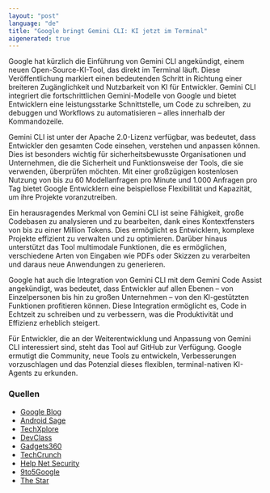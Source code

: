 ```yaml
---
layout: "post"
language: "de"
title: "Google bringt Gemini CLI: KI jetzt im Terminal"
aigenerated: true
---
```


Google hat kürzlich die Einführung von Gemini CLI angekündigt, einem neuen Open-Source-KI-Tool, das direkt im Terminal läuft. Diese Veröffentlichung markiert einen bedeutenden Schritt in Richtung einer breiteren Zugänglichkeit und Nutzbarkeit von KI für Entwickler. Gemini CLI integriert die fortschrittlichen Gemini-Modelle von Google und bietet Entwicklern eine leistungsstarke Schnittstelle, um Code zu schreiben, zu debuggen und Workflows zu automatisieren – alles innerhalb der Kommandozeile.

<!--more-->

Gemini CLI ist unter der Apache 2.0-Lizenz verfügbar, was bedeutet, dass Entwickler den gesamten Code einsehen, verstehen und anpassen können. Dies ist besonders wichtig für sicherheitsbewusste Organisationen und Unternehmen, die die Sicherheit und Funktionsweise der Tools, die sie verwenden, überprüfen möchten. Mit einer großzügigen kostenlosen Nutzung von bis zu 60 Modellanfragen pro Minute und 1.000 Anfragen pro Tag bietet Google Entwicklern eine beispiellose Flexibilität und Kapazität, um ihre Projekte voranzutreiben.

Ein herausragendes Merkmal von Gemini CLI ist seine Fähigkeit, große Codebasen zu analysieren und zu bearbeiten, dank eines Kontextfensters von bis zu einer Million Tokens. Dies ermöglicht es Entwicklern, komplexe Projekte effizient zu verwalten und zu optimieren. Darüber hinaus unterstützt das Tool multimodale Funktionen, die es ermöglichen, verschiedene Arten von Eingaben wie PDFs oder Skizzen zu verarbeiten und daraus neue Anwendungen zu generieren.

Google hat auch die Integration von Gemini CLI mit dem Gemini Code Assist angekündigt, was bedeutet, dass Entwickler auf allen Ebenen – von Einzelpersonen bis hin zu großen Unternehmen – von den KI-gestützten Funktionen profitieren können. Diese Integration ermöglicht es, Code in Echtzeit zu schreiben und zu verbessern, was die Produktivität und Effizienz erheblich steigert.

Für Entwickler, die an der Weiterentwicklung und Anpassung von Gemini CLI interessiert sind, steht das Tool auf GitHub zur Verfügung. Google ermutigt die Community, neue Tools zu entwickeln, Verbesserungen vorzuschlagen und das Potenzial dieses flexiblen, terminal-nativen KI-Agents zu erkunden.

### Quellen
- [Google Blog](https://blog.google/technology/developers/introducing-gemini-cli-open-source-ai-agent/)
- [Android Sage](https://www.androidsage.com/2025/06/25/google-releases-gemini-cli-for-developers/)
- [TechXplore](https://techxplore.com/news/2025-06-google-debuts-gemini-ai-coding.html)
- [DevClass](https://devclass.com/2025/06/25/google-positions-itself-for-next-decade-of-ai-as-gemini-cli-arrives-with-generous-free-tier/)
- [Gadgets360](https://www.gadgets360.com/ai/news/google-gemini-cli-ai-agent-coding-open-source-free-preview-features-released-8764945)
- [TechCrunch](https://techcrunch.com/2025/06/25/google-unveils-gemini-cli-an-open-source-ai-tool-for-terminals/)
- [Help Net Security](https://www.helpnetsecurity.com/2025/06/26/google-gemini-cli-open-source-ai-agents/)
- [9to5Google](https://9to5google.com/2025/06/25/google-gemini-cli/)
- [The Star](https://www.thestar.com.my/news/world/2025/06/26/google-unveils-open-source-gemini-cli)
